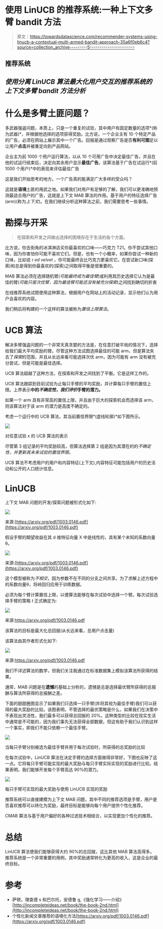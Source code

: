 # 使用 LinUCB 的推荐系统:一种上下文多臂 bandit 方法

> 原文：<https://towardsdatascience.com/recommender-systems-using-linucb-a-contextual-multi-armed-bandit-approach-35a6f0eb6c4?source=collection_archive---------5----------------------->

## 推荐系统

## *使用分离 LinUCB 算法最大化用户交互的推荐系统的上下文多臂 bandit 方法分析*

# 什么是多臂土匪问题？

多武器强盗问题，本质上，只是一个重复的试验，其中用户有固定数量的选项*(称为武器)*，并根据他选择的选项获得奖励。比方说，一个企业主有 10 个特定产品的广告，必须在网站上展示其中一个广告。回报是通过观察广告是否**有利可图**足以让用户**点击**并被重定向到产品网站。

企业主为前 1000 个用户运行算法，以从 10 个可用广告中决定最佳广告，并且在他的试运行结束后，决定向其余用户显示**最佳广告**。该算法基于广告在试运行*(前 1000 个用户)*中的表现来评估最佳广告

这是我们开始思考的地方。一个广告真的能满足广大多样的受众吗？

这就是**语境**土匪的用武之地。如果我们对用户有足够的了解，我们可以更准确地预测最适合用户的广告，这就是上下文 MAB 算法的作用。基于用户的特征选择广告(arm)(称为*上下文*)。在我们继续分析这种算法之前，我们需要思考一些事情。

# **勘探与开采**

> 在探索和开发之间做出选择的困境存在于生活的各个方面。

比方说，你去街角的冰淇淋店买你最喜欢的口味——巧克力 T21。你不尝试其他口味，因为你害怕你可能不喜欢它们。但是，也有一个小概率，如果你尝试一种新的口味，比如说 r *ed velvet* ，你可能最终会比巧克力更喜欢它。在尝试新口味(探索)和总是得到你最喜欢的(探索)之间取得平衡是很重要的。

MAB 算法必须在选择随机臂(*可能最终成为最佳臂*)或利用其历史选择它认为是最佳的臂(*可能只是次优臂，因为最佳臂可能还没有被充分探索*)之间找到确切的折衷

在线推荐系统试图使用这种算法，根据用户在网站上的活动记录，显示他们认为用户会喜欢的内容。

我们稍后将构建的一个这样的算法被称为*置信上限算法*。

# UCB 算法

解决多臂强盗问题的一个非常天真贪婪的方法是，在任意打破平局的情况下，选择给我们最大平均奖励的臂。尽管这种方法试图选择最佳的可能 arm，但是算法失去了*探索*的范围，并且从长远来看可能选择次优 arm，因为可能有 arm 没有被充分尝试，但是可能是最佳选择。

UCB 算法超越了这种方法，在探索和开发之间找到了平衡。它是这样工作的。

UCB 算法跟踪到目前试验为止每只手臂的平均奖励，并计算每只手臂的置信上限。上界表示**中的*不确定性，我们评价*手臂的潜力。**

如果一个 arm 具有非常高的置信上限，并且由于巨大的探索机会而选择该 arm，则该算法对于该 arm 的潜力是高度不确定的。

考虑一个运行中的 UCB 算法，其当前置信界限*(虚线轮廓)*如下图所示。

![](img/6913b056820e96221509cb02074d7fae.png)

对任意试验 x 的 UCB 算法的表示

尽管第 3 组记录的平均奖励较高，但算法选择第 2 组是因为其潜在的的*不确定性，并更新其未来试验的置信界限。*

UCB 算法不考虑用户的用户和内容特征(上下文),内容特征可能包括用户的历史活动和公开的人口统计信息。

# LinUCB

上下文 MAB 问题的开发/探索问题被形式化如下:

![](img/ba5290b81276025bfafaaf988d02a248.png)

来源:[https://arxiv.org/pdf/1003.0146.pdf](https://arxiv.org/pdf/1003.0146.pdf)

假设手臂的期望收益在其 d 维特征向量 X 中是线性的，具有某个未知的系数向量θ。

![](img/d4fd51258aba4654f55961cd68359f1e.png)

来源:[https://arxiv.org/pdf/1003.0146.pdf](https://arxiv.org/pdf/1003.0146.pdf)

这个模型被称为*不相交*，因为参数不在不同的分支之间共享。为了求解上述方程中的系数向量θ，将岭回归应用于训练数据。

必须为每个臂计算置信上限，以便算法能够在每次试验中选择一个臂。每次试验选择手臂的策略 *t* 正式确定为:

![](img/3a84a97e524cade8e7fc4d39fa0d51a7.png)

来源:https://arxiv.org/pdf/1003.0146.pdf

该算法的目标是最大化总回报(从长远来看，总用户点击量)

该算法由其作者形式化如下:

![](img/f5602c9b48e5a4a68535724ceb0860e7.png)

来源:https://arxiv.org/pdf/1003.0146.pdf

我们不详述算法的数学，但我们关注我通过在标准数据集上模拟该算法所获得的结果。

通常，MAB 问题是在**遗憾**的基础上分析的，遗憾是总是选择最优臂所获得的总报酬与算法所获得的总报酬之差。

下面的甜甜圈图显示了如果我们只选择一只手臂(并将其视为最佳手臂)我们可以获得的最大奖励的比较。该图表明，不管选择的最优策略是什么，如果我们在决策中不表现出灵活性，我们最多可以获得总回报的 20%。这种类型的比较在现实生活中通常是不可能的，因为我们事先无法获得全部数据，但这有助于我们认识到这样一个事实，即我们不能只依赖一个最佳手臂。

![](img/6dc8a093245d00fc92556981e040664f.png)

当每只手臂分别被选为最佳手臂并用于每次试验时，所获得的总奖励的比较

在每次试验中，LinUCB 算法在决定手臂的选择方面做得非常好，下图也反映了这一点。它将每只手臂可能实现的最大奖励与每只手臂实际实现的奖励进行比较。结果表明，我们能够开发每个手臂高达 90%的潜力。

![](img/0f6975d5bc679848e1064fca13931219.png)

每只手臂可实现的最大奖励与使用 LinUCB 实现的奖励

推荐系统可以直接建模为上下文 MAB 问题，其中不同的推荐选项是手臂，用户是否喜欢推荐可以转化为奖励，最终目标是能够向每个用户提供个性化推荐。

CMAB 算法与基于用户偏好的各种过滤技术相结合，以实现更加个性化的推荐。

# **总结**

LinUCB 算法使我们能够获得大约 90%的总回报，这比其他 MAB 算法高得多。推荐系统是一个非常重要的用例，其中奖励通常转化为更高的收入，这是企业的最终目标。

# 参考

*   萨顿，理查德 s 和巴尔托，安德鲁 g,《强化学习——介绍》[http://incompleteideas.net/book/the-book-2nd.html](http://incompleteideas.net/book/the-book-2nd.html)
*   个性化新闻文章推荐的语境化方法[https://arxiv.org/pdf/1003.0146.pdf](https://arxiv.org/pdf/1003.0146.pdf)